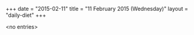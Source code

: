 +++
date = "2015-02-11"
title = "11 February 2015 (Wednesday)"
layout = "daily-diet"
+++


\<no entries\>
